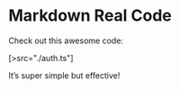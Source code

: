 # Markdown Real Code

Check out this awesome code:

[>src="./auth.ts"]

It’s super simple but effective!
